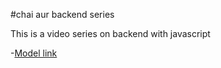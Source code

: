 #chai aur backend series

This is a video series on backend with javascript

-[Model  link](https://app.eraser.io/workspace/2zNxEDwrOou2qqYe40OW?origin=share)